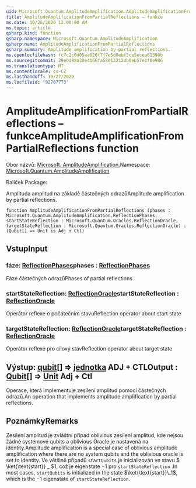 ```yaml
---
uid: Microsoft.Quantum.AmplitudeAmplification.AmplitudeAmplificationFromPartialReflections
title: AmplitudeAmplificationFromPartialReflections – funkce
ms.date: 10/26/2020 12:00:00 AM
ms.topic: article
qsharp.kind: function
qsharp.namespace: Microsoft.Quantum.AmplitudeAmplification
qsharp.name: AmplitudeAmplificationFromPartialReflections
qsharp.summary: Amplitude amplification by partial reflections.
ms.openlocfilehash: fc7c2c0d05ea626f7f7e5d8ebf3ce5ecea61390b
ms.sourcegitcommit: 29e0d88a30e4166fa580132124b0eb57e1f0e986
ms.translationtype: MT
ms.contentlocale: cs-CZ
ms.lasthandoff: 10/27/2020
ms.locfileid: "92707773"
---
```

# <a name="amplitudeamplificationfrompartialreflections-function"></a><span data-ttu-id="3bec7-102">AmplitudeAmplificationFromPartialReflections – funkce</span><span class="sxs-lookup"><span data-stu-id="3bec7-102">AmplitudeAmplificationFromPartialReflections function</span></span>

<span data-ttu-id="3bec7-103">Obor názvů: [Microsoft. AmplitudeAmplification.](xref:Microsoft.Quantum.AmplitudeAmplification)</span><span class="sxs-lookup"><span data-stu-id="3bec7-103">Namespace: [Microsoft.Quantum.AmplitudeAmplification](xref:Microsoft.Quantum.AmplitudeAmplification)</span></span>

<span data-ttu-id="3bec7-104">Balíček [](https://nuget.org/packages/)</span><span class="sxs-lookup"><span data-stu-id="3bec7-104">Package: [](https://nuget.org/packages/)</span></span>


<span data-ttu-id="3bec7-105">Amplituda amplitud na základě částečných odrazů</span><span class="sxs-lookup"><span data-stu-id="3bec7-105">Amplitude amplification by partial reflections.</span></span>

```qsharp
function AmplitudeAmplificationFromPartialReflections (phases : Microsoft.Quantum.AmplitudeAmplification.ReflectionPhases, startStateReflection : Microsoft.Quantum.Oracles.ReflectionOracle, targetStateReflection : Microsoft.Quantum.Oracles.ReflectionOracle) : (Qubit[] => Unit is Adj + Ctl)
```


## <a name="input"></a><span data-ttu-id="3bec7-106">Vstup</span><span class="sxs-lookup"><span data-stu-id="3bec7-106">Input</span></span>

### <a name="phases--reflectionphases"></a><span data-ttu-id="3bec7-107">fáze: [ReflectionPhases](xref:Microsoft.Quantum.AmplitudeAmplification.ReflectionPhases)</span><span class="sxs-lookup"><span data-stu-id="3bec7-107">phases : [ReflectionPhases](xref:Microsoft.Quantum.AmplitudeAmplification.ReflectionPhases)</span></span>

<span data-ttu-id="3bec7-108">Fáze částečných odrazů</span><span class="sxs-lookup"><span data-stu-id="3bec7-108">Phases of partial reflections</span></span>


### <a name="startstatereflection--reflectionoracle"></a><span data-ttu-id="3bec7-109">startStateReflection: [ReflectionOracle](xref:Microsoft.Quantum.Oracles.ReflectionOracle)</span><span class="sxs-lookup"><span data-stu-id="3bec7-109">startStateReflection : [ReflectionOracle](xref:Microsoft.Quantum.Oracles.ReflectionOracle)</span></span>

<span data-ttu-id="3bec7-110">Operátor reflexe o počátečním stavu</span><span class="sxs-lookup"><span data-stu-id="3bec7-110">Reflection operator about start state</span></span>


### <a name="targetstatereflection--reflectionoracle"></a><span data-ttu-id="3bec7-111">targetStateReflection: [ReflectionOracle](xref:Microsoft.Quantum.Oracles.ReflectionOracle)</span><span class="sxs-lookup"><span data-stu-id="3bec7-111">targetStateReflection : [ReflectionOracle](xref:Microsoft.Quantum.Oracles.ReflectionOracle)</span></span>

<span data-ttu-id="3bec7-112">Operátor reflexe pro cílový stav</span><span class="sxs-lookup"><span data-stu-id="3bec7-112">Reflection operator about target state</span></span>



## <a name="output--qubit--unit-adj--ctl"></a><span data-ttu-id="3bec7-113">Výstup: [qubit](xref:microsoft.quantum.lang-ref.qubit)[] => [jednotka](xref:microsoft.quantum.lang-ref.unit) ADJ + CTL</span><span class="sxs-lookup"><span data-stu-id="3bec7-113">Output : [Qubit](xref:microsoft.quantum.lang-ref.qubit)[] => [Unit](xref:microsoft.quantum.lang-ref.unit) Adj + Ctl</span></span>

<span data-ttu-id="3bec7-114">Operace, která implementuje zesílení amplitud pomocí částečných odrazů.</span><span class="sxs-lookup"><span data-stu-id="3bec7-114">An operation that implements amplitude amplification by partial reflections.</span></span>

## <a name="remarks"></a><span data-ttu-id="3bec7-115">Poznámky</span><span class="sxs-lookup"><span data-stu-id="3bec7-115">Remarks</span></span>

<span data-ttu-id="3bec7-116">Zesílení amplitud je zvláštní případ oblivious zesílení amplitud, kde nejsou žádné systémové qubits a oblivious Oracle je nastavená na identity.</span><span class="sxs-lookup"><span data-stu-id="3bec7-116">Amplitude amplification is a special case of oblivious amplitude amplification where there are no system qubits and the oblivious oracle is set to identity.</span></span>
<span data-ttu-id="3bec7-117">Ve většině případů `startQubits` je inicializován ve stavu $ \ket{\text{start}} \_ $1, což je eigenstate $-$1 pro `startStateReflection` .</span><span class="sxs-lookup"><span data-stu-id="3bec7-117">In most cases, `startQubits` is initialized in the state $\ket{\text{start}}\_1$, which is the $-1$ eigenstate of `startStateReflection`.</span></span>